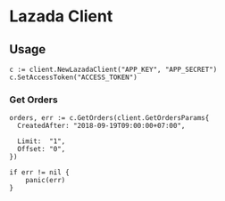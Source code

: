 # Lazada Client


## Usage
```
c := client.NewLazadaClient("APP_KEY", "APP_SECRET")
c.SetAccessToken("ACCESS_TOKEN")
```

### Get Orders
```
orders, err := c.GetOrders(client.GetOrdersParams{
  CreatedAfter: "2018-09-19T09:00:00+07:00",

  Limit:  "1",
  Offset: "0",
})

if err != nil {
	panic(err)
}
```